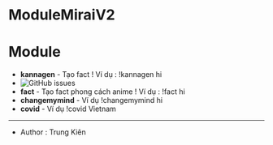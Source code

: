 # ModuleMiraiV2
# Module
- **kannagen** - Tạo fact ! Ví dụ : !kannagen hi
- <img alt="GitHub issues" src="https://scontent.xx.fbcdn.net/v/t1.15752-9/142439199_1925769024237071_159468697932724533_n.png?_nc_cat=108&ccb=1-5&_nc_sid=ae9488&_nc_ohc=NzuxikA3ymoAX-H8HbP&_nc_ad=z-m&_nc_cid=0&_nc_ht=scontent.xx&oh=8bead8f6af742bda6bad8b32ad35dfc0&oe=61833311"></a>
- **fact** - Tạo fact phong cách anime ! Ví dụ : !fact hi
- **changemymind** - Ví dụ !changemymind hi
- **covid** - Ví dụ !covid Vietnam
- -------------------------------------------------------------------------
- Author : Trung Kiên
